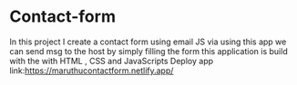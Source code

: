 # Contact-form
In this project I create a contact form using email JS via using this app we can send msg to the host  by simply filling the form this application is build with the with HTML , CSS and  JavaScripts
Deploy app link:https://maruthucontactform.netlify.app/
